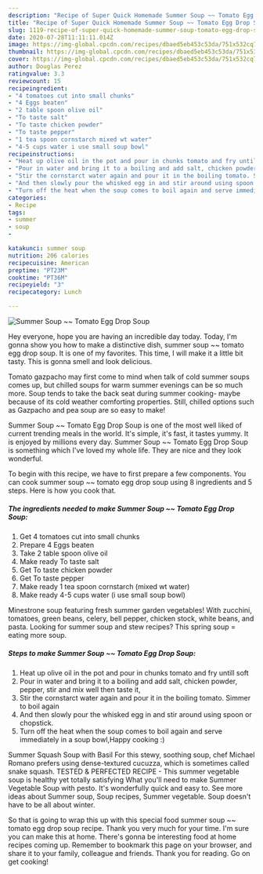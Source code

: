 ```yaml
---
description: "Recipe of Super Quick Homemade Summer Soup ~~ Tomato Egg Drop Soup"
title: "Recipe of Super Quick Homemade Summer Soup ~~ Tomato Egg Drop Soup"
slug: 1119-recipe-of-super-quick-homemade-summer-soup-tomato-egg-drop-soup
date: 2020-07-28T11:11:11.014Z
image: https://img-global.cpcdn.com/recipes/dbaed5eb453c53da/751x532cq70/summer-soup-tomato-egg-drop-soup-recipe-main-photo.jpg
thumbnail: https://img-global.cpcdn.com/recipes/dbaed5eb453c53da/751x532cq70/summer-soup-tomato-egg-drop-soup-recipe-main-photo.jpg
cover: https://img-global.cpcdn.com/recipes/dbaed5eb453c53da/751x532cq70/summer-soup-tomato-egg-drop-soup-recipe-main-photo.jpg
author: Douglas Perez
ratingvalue: 3.3
reviewcount: 15
recipeingredient:
- "4 tomatoes cut into small chunks"
- "4 Eggs beaten"
- "2 table spoon olive oil"
- "To taste salt"
- "To taste chicken powder"
- "To taste pepper"
- "1 tea spoon cornstarch mixed wt water"
- "4-5 cups water i use small soup bowl"
recipeinstructions:
- "Heat up olive oil in the pot and pour in chunks tomato and fry untill soft"
- "Pour in water and bring it to a boiling and add salt, chicken powder, pepper, stir and mix well then taste it,"
- "Stir the cornstarct water again and pour it in the boiling tomato. Simmer to boil again"
- "And then slowly pour the whisked egg in and stir around using spoon or chopstick."
- "Turn off the heat when the soup comes to boil again and serve immediately in a soup bowl,Happy cooking :)"
categories:
- Recipe
tags:
- summer
- soup
- 

katakunci: summer soup  
nutrition: 206 calories
recipecuisine: American
preptime: "PT23M"
cooktime: "PT36M"
recipeyield: "3"
recipecategory: Lunch

---
```



![Summer Soup ~~ Tomato Egg Drop Soup](https://img-global.cpcdn.com/recipes/dbaed5eb453c53da/751x532cq70/summer-soup-tomato-egg-drop-soup-recipe-main-photo.jpg)

Hey everyone, hope you are having an incredible day today. Today, I'm gonna show you how to make a distinctive dish, summer soup ~~ tomato egg drop soup. It is one of my favorites. This time, I will make it a little bit tasty. This is gonna smell and look delicious.

Tomato gazpacho may first come to mind when talk of cold summer soups comes up, but chilled soups for warm summer evenings can be so much more. Soup tends to take the back seat during summer cooking- maybe because of its cold weather comforting properties. Still, chilled options such as Gazpacho and pea soup are so easy to make!

Summer Soup ~~ Tomato Egg Drop Soup is one of the most well liked of current trending meals in the world. It's simple, it's fast, it tastes yummy. It is enjoyed by millions every day. Summer Soup ~~ Tomato Egg Drop Soup is something which I've loved my whole life. They are nice and they look wonderful.


To begin with this recipe, we have to first prepare a few components. You can cook summer soup ~~ tomato egg drop soup using 8 ingredients and 5 steps. Here is how you cook that.

<!--inarticleads1-->

##### The ingredients needed to make Summer Soup ~~ Tomato Egg Drop Soup:

1. Get 4 tomatoes cut into small chunks
1. Prepare 4 Eggs beaten
1. Take 2 table spoon olive oil
1. Make ready To taste salt
1. Get To taste chicken powder
1. Get To taste pepper
1. Make ready 1 tea spoon cornstarch (mixed wt water)
1. Make ready 4-5 cups water (i use small soup bowl)


Minestrone soup featuring fresh summer garden vegetables! With zucchini, tomatoes, green beans, celery, bell pepper, chicken stock, white beans, and pasta. Looking for summer soup and stew recipes? This spring soup = eating more soup. 

<!--inarticleads2-->

##### Steps to make Summer Soup ~~ Tomato Egg Drop Soup:

1. Heat up olive oil in the pot and pour in chunks tomato and fry untill soft
1. Pour in water and bring it to a boiling and add salt, chicken powder, pepper, stir and mix well then taste it,
1. Stir the cornstarct water again and pour it in the boiling tomato. Simmer to boil again
1. And then slowly pour the whisked egg in and stir around using spoon or chopstick.
1. Turn off the heat when the soup comes to boil again and serve immediately in a soup bowl,Happy cooking :)


Summer Squash Soup with Basil For this stewy, soothing soup, chef Michael Romano prefers using dense-textured cucuzza, which is sometimes called snake squash. TESTED &amp; PERFECTED RECIPE - This summer vegetable soup is healthy yet totally satisfying What you&#39;ll need to make Summer Vegetable Soup with pesto. It&#39;s wonderfully quick and easy to. See more ideas about Summer soup, Soup recipes, Summer vegetable. Soup doesn&#39;t have to be all about winter. 

So that is going to wrap this up with this special food summer soup ~~ tomato egg drop soup recipe. Thank you very much for your time. I'm sure you can make this at home. There's gonna be interesting food at home recipes coming up. Remember to bookmark this page on your browser, and share it to your family, colleague and friends. Thank you for reading. Go on get cooking!
